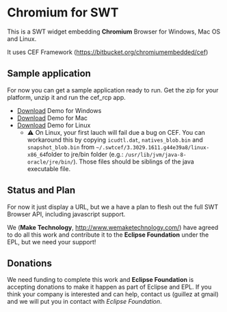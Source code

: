 # Chromium for SWT

This is a SWT widget embedding **Chromium** Browser for Windows, Mac OS and Linux.

It uses CEF Framework (https://bitbucket.org/chromiumembedded/cef)

## Sample application 

For now you can get a sample application ready to run. Get the zip for your platform, unzip it and run the cef_rcp app.

- [Download](https://github.com/maketechnology/cefswt/releases/download/v0.1-alpha/cef_rcp-win32.x86_64.zip) Demo for Windows
- [Download](https://github.com/maketechnology/cefswt/releases/download/v0.1-alpha/cef_rcp-macosx.x86_64.zip) Demo for Mac
- [Download](https://github.com/maketechnology/cefswt/releases/download/v0.1-alpha/cef_rcp-linux.x86_64.zip) Demo for Linux
  - ⚠️ On Linux, your first lauch will fail due a bug on CEF. You can workaround this by copying `icudtl.dat`, `natives_blob.bin` and `snapshot_blob.bin` from `~/.swtcef/3.3029.1611.g44e39a8/linux-x86_64`folder to jre/bin folder (e.g.: `/usr/lib/jvm/java-8-oracle/jre/bin/`). Those files should be siblings of the java executable file.

## Status and Plan

For now it just display a URL, but we a have a plan to flesh out the full SWT Browser API, including javascript support.

We (**Make Technology**, http://www.wemaketechnology.com/) have agreed to do all this work and contribute it to the **Eclipse Foundation** under the EPL, but we need your support!

## Donations

We need funding to complete this work and **Eclipse Foundation** is accepting donations to make it happen as part of Eclipse and EPL. If you think your company is interested and can help, contact us (guillez at gmail) and we will put you in contact with _Eclipse Foundation_.
